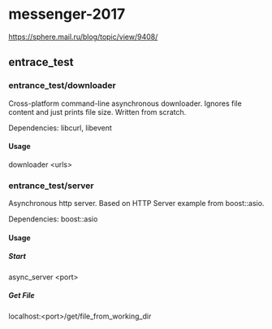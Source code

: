 # messenger-2017

https://sphere.mail.ru/blog/topic/view/9408/

## entrace_test

### entrance_test/downloader
Cross-platform command-line asynchronous downloader. Ignores file content and just prints file size.
Written from scratch.

Dependencies: libcurl, libevent

#### Usage
downloader &lt;urls&gt;

### entrance_test/server
Asynchronous http server. Based on HTTP Server example from boost::asio.

Dependencies: boost::asio 

#### Usage
##### Start
async_server &lt;port&gt;
##### Get File
localhost:&lt;port&gt;/get/file_from_working_dir
